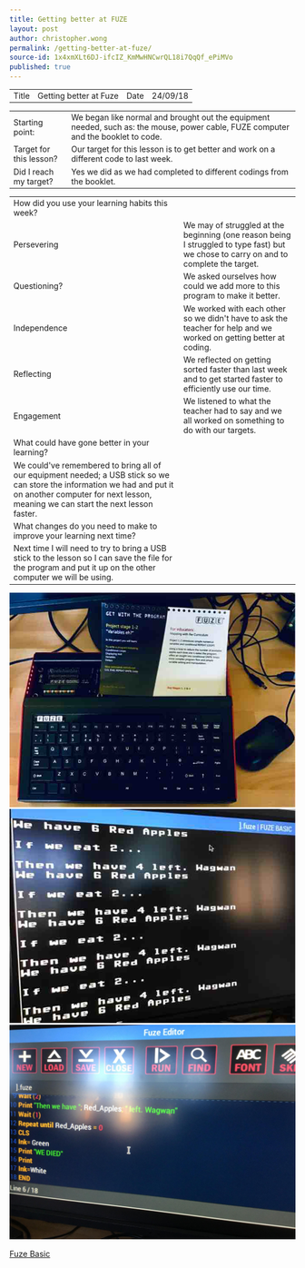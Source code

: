 ```yaml
---
title: Getting better at FUZE
layout: post
author: christopher.wong
permalink: /getting-better-at-fuze/
source-id: 1x4xmXLt6DJ-ifcIZ_KmMwHNCwrQL18i7QqQf_ePiMVo
published: true
---
```

<table>
  <tr>
    <td>Title</td>
    <td>Getting better at Fuze</td>
    <td>Date</td>
    <td>24/09/18</td>
  </tr>
</table>


<table>
  <tr>
    <td>Starting point:</td>
    <td>We began like normal and brought out the equipment needed, such as: the mouse, power cable, FUZE computer and the booklet to code.</td>
  </tr>
  <tr>
    <td>Target for this lesson?</td>
    <td>Our target for this lesson is to get better and work on a different code to last week.</td>
  </tr>
  <tr>
    <td>Did I reach my target? </td>
    <td>Yes we did as we had completed to different codings from the booklet.</td>
  </tr>
</table>


<table>
  <tr>
    <td>How did you use your learning habits this week?</td>
    <td></td>
  </tr>
  <tr>
    <td>Persevering</td>
    <td>We may of struggled at the beginning (one reason being I struggled to type fast) but we chose to carry on and to complete the target. </td>
  </tr>
  <tr>
    <td>Questioning?</td>
    <td>We asked ourselves how could we add more to this program to make it better.</td>
  </tr>
  <tr>
    <td>Independence</td>
    <td>We worked with each other so we didn't have to ask the teacher for help and we worked on getting better at coding.</td>
  </tr>
  <tr>
    <td>Reflecting</td>
    <td>We reflected on getting sorted faster than last week and to get started faster to efficiently use our time.</td>
  </tr>
  <tr>
    <td>Engagement</td>
    <td>We listened to what the teacher had to say and we all worked on something to do with our targets.</td>
  </tr>
  <tr>
    <td>What could have gone better in your learning?</td>
    <td></td>
  </tr>
  <tr>
    <td>We could've remembered to bring all of our equipment needed; a USB stick so we can store the information we had and put it on another computer for next lesson, meaning we can start the next lesson faster.</td>
    <td></td>
  </tr>
  <tr>
    <td>What changes do you need to make to improve your learning next time?</td>
    <td></td>
  </tr>
  <tr>
    <td>Next time I will need to try to bring a USB stick to the lesson so I can save the file for the program and put it up on the other computer we will be using.</td>
    <td></td>
  </tr>
</table>

<img src="/public/jnmVBjeY75gu89jS9pEAOg_img_0.png" alt="Fuze Box" style="width:auto;height:auto;border:0;">

<img src="/public/jnmVBjeY75gu89jS9pEAOg_img_1.png" alt="CODE" style="width:auto;height:auto;border:0;">

<img src="/public/jnmVBjeY75gu89jS9pEAOg_img_2.jpg" alt="More CODE" style="width:auto;height:auto;border:0;">

<a href="https://www.fuze.co.uk">Fuze Basic</a>


